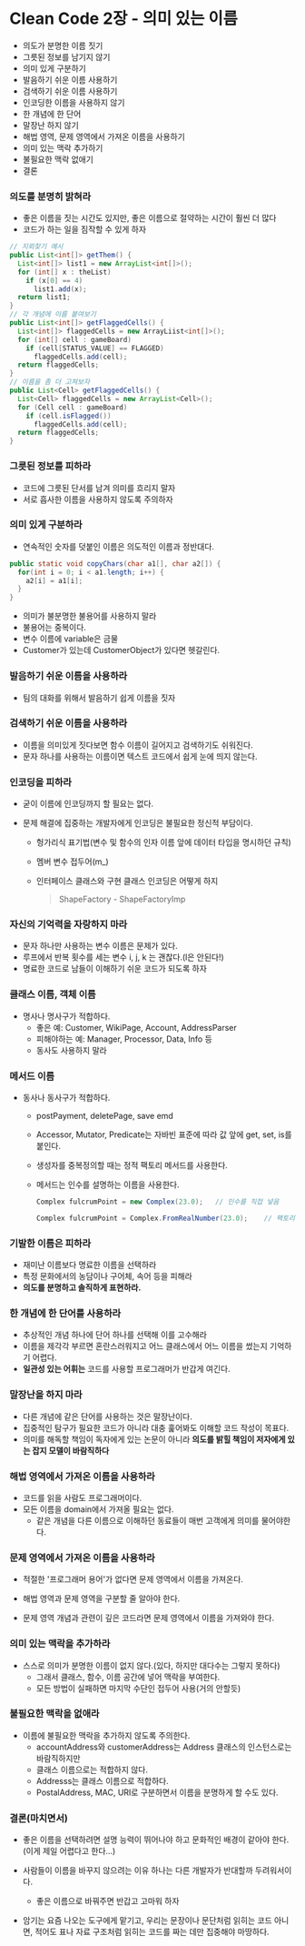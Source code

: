 # Clean Code 2장 - 의미 있는 이름

- 의도가 분명한 이름 짓기
- 그릇된 정보를 남기지 않기
- 의미 있게 구분하기
- 발음하기 쉬운 이름 사용하기
- 검색하기 쉬운 이름 사용하기
- 인코딩한 이름을 사용하지 않기
- 한 개념에 한 단어
- 말장난 하지 않기
- 해법 영역, 문제 영역에서 가져온 이름을 사용하기
- 의미 있는 맥락 추가하기
- 불필요한 맥락 없애기
- 결론



### 의도를 분명히 밝혀라

- 좋은 이름을 짓는 시간도 있지만, 좋은 이름으로 절약하는 시간이 훨씬 더 많다
- 코드가 하는 일을 짐작할 수 있게 하자

```java
// 지뢰찾기 예시
public List<int[]> getThem() {
  List<int[]> list1 = new ArrayList<int[]>();
  for (int[] x : theList)
    if (x[0] == 4)
      list1.add(x);
  return list1;
}
// 각 개념에 이름 붙여보기
public List<int[]> getFlaggedCells() {
  List<int[]> flaggedCells = new ArrayLiist<int[]>();
  for (int[] cell : gameBoard)
    if (cell[STATUS_VALUE] == FLAGGED)
      flaggedCells.add(cell);
  return flaggedCells;
}
// 이름을 좀 더 고쳐보자
public List<Cell> getFlaggedCells() {
  List<Cell> flaggedCells = new ArrayList<Cell>();
  for (Cell cell : gameBoard)
    if (cell.isFlagged())
      flaggedCells.add(cell);
  return flaggedCells;
}
```





### 그릇된 정보를 피하라

- 코드에 그릇된 단서를 남겨 의미를 흐리지 말자
- 서로 흡사한 이름을 사용하지 않도록 주의하자



### 의미 있게 구분하라

- 연속적인 숫자를 덧붙인 이름은 의도적인 이름과 정반대다.

```java
public static void copyChars(char a1[], char a2[]) {
  for(int i = 0; i < a1.length; i++) {
    a2[i] = a1[i];
  }
}
```

- 의미가 불분명한 불용어를 사용하지 말라
- 불용어는 중복이다.
- 변수 이름에 variable은 금물
- Customer가 있는데 CustomerObject가 있다면 헷갈린다.



### 발음하기 쉬운 이름을 사용하라

- 팀의 대화를 위해서 발음하기 쉽게 이름을 짓자



### 검색하기 쉬운 이름을 사용하라

- 이름을 의미있게 짓다보면 함수 이름이 길어지고 검색하기도 쉬워진다.
- 문자 하나를 사용하는 이름이면 텍스트 코드에서 쉽게 눈에 띄지 않는다.



### 인코딩을 피하라

- 굳이 이름에 인코딩까지 할 필요는 없다.

- 문제 해결에 집중하는 개발자에게 인코딩은 불필요한 정신적 부담이다.

  - 헝가리식 표기법(변수 및 함수의 인자 이름 앞에 데이터 타입을 명시하던 규칙)

  - 멤버 변수 접두어(m_)

  - 인터페이스 클래스와 구현 클래스 인코딩은 어떻게 하지

    > ShapeFactory - ShapeFactoryImp



### 자신의 기억력을 자랑하지 마라

- 문자 하나만 사용하는 변수 이름은 문제가 있다.
- 루프에서 반복 횟수를 세는 변수 i, j, k 는 괜찮다.(l은 안된다!)
- 명료한 코드로 남들이 이해하기 쉬운 코드가 되도록 하자



### 클래스 이름, 객체 이름

- 명사나 명사구가 적합하다.
  - 좋은 예: Customer, WikiPage, Account, AddressParser
  - 피해야하는 예: Manager, Processor, Data, Info 등
  - 동사도 사용하지 말라



### 메서드 이름

- 동사나 동사구가 적합하다.

  - postPayment, deletePage, save emd

  - Accessor, Mutator, Predicate는 자바빈 표준에 따라 값 앞에 get, set, is를 붙인다.

  - 생성자를 중복정의할 때는 정적 팩토리 메서드를 사용한다.

  - 메서드는 인수를 설명하는 이름을 사용한다.

    ```java
    Complex fulcrumPoint = new Complex(23.0);	// 인수를 직접 넣음
    
    Complex fulcrumPoint = Complex.FromRealNumber(23.0);	// 팩토리 메서드 사용하여 인수 넣음
    ```



### 기발한 이름은 피하라

- 재미난 이름보다 명료한 이름을 선택하라
- 특정 문화에서의 농담이나 구어체, 속어 등을 피해라
- **의도를 분명하고 솔직하게 표현하라.**



### 한 개념에 한 단어를 사용하라

- 추상적인 개념 하나에 단어 하나를 선택해 이를 고수해라
- 이름을 제각각 부르면 혼란스러워지고 어느 클래스에서 어느 이름을 썼는지 기억하기 어렵다.
- **일관성 있는 어휘는** 코드를 사용할 프로그래머가 반갑게 여긴다.



### 말장난을 하지 마라

- 다른 개념에 같은 단어를 사용하는 것은 말장난이다.
- 집중적인 탐구가 필요한 코드가 아니라 대충 훑어봐도 이해할 코드 작성이 목표다.
- 의미를 해독할 책임이 독자에게 있는 논문이 아니라 **의도를 밝힐 책임이 저자에게 있는 잡지 모델이 바람직하다**



### 해법 영역에서 가져온 이름을 사용하라

- 코드를 읽을 사람도 프로그래머이다.
- 모든 이름을 domain에서 가져올 필요는 없다.
  - 같은 개념을 다른 이름으로 이해하던 동료들이 매번 고객에게 의미를 물어야한다.



### 문제 영역에서 가져온 이름을 사용하라

- 적절한 '프로그래머 용어'가 없다면 문제 영역에서 이름을 가져온다.
- 해법 영역과 문제 영역을 구분할 줄 알아야 한다.

- 문제 영역 개념과 관련이 깊은 코드라면 문제 영역에서 이름을 가져와야 한다.



### 의미 있는 맥락을 추가하라

- 스스로 의미가 분명한 이름이 없지 않다.(있다, 하지만 대다수는 그렇지 못하다)
  - 그래서 클래스, 함수, 이름 공간에 넣어 맥락을 부여한다.
  - 모든 방법이 실패하면 마지막 수단인 접두어 사용(거의 안할듯)



### 불필요한 맥락을 없애라

- 이름에 불필요한 맥락을 추가하지 않도록 주의한다.
  - accountAddress와 customerAddress는 Address 클래스의 인스턴스로는 바람직하지만
  - 클래스 이름으로는 적합하지 않다.
  - Addresss는 클래스 이름으로 적합하다.
  - PostalAddress, MAC, URI로 구분하면서 이름을 분명하게 할 수도 있다.



### 결론(마치면서)

- 좋은 이름을 선택하려면 설명 능력이 뛰어나야 하고 문화적인 배경이 같아야 한다. (이게 제일 어렵다고 한다...)

- 사람들이 이름을 바꾸지 않으려는 이유 하나는 다른 개발자가 반대할까 두려워서이다.
  - 좋은 이름으로 바꿔주면 반갑고 고마워 하자
- 암기는 요즘 나오는 도구에게 맡기고, 우리는 문장이나 문단처럼 읽히는 코드 아니면, 적어도 표나 자료 구조처럼 읽히는 코드를 짜는 데만 집중해야 마땅하다.

